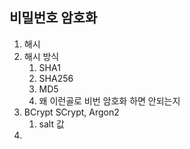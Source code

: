 ## 비밀번호 암호화

1. 해시
2. 해시 방식
   1. SHA1
   2. SHA256
   3. MD5
   4. 왜 이런골로 비번 암호화 하면 안되는지
3. BCrypt SCrypt, Argon2
   1. salt 값
5. 